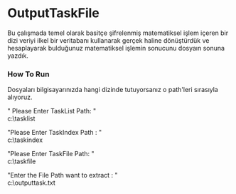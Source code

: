 # OutputTaskFile
Bu çalışmada temel olarak basitçe şifrelenmiş matematiksel işlem içeren bir dizi veriyi ilkel bir veritabanı kullanarak gerçek haline dönüştürdük ve hesaplayarak bulduğunuz matematiksel işlemin sonucunu dosyaın sonuna yazdık.

### How To Run
Dosyaları bilgisayarınızda hangi dizinde tutuyorsanız o path'leri sırasıyla alıyoruz.  <br/>

" Please Enter TaskList Path: " <br/>
c:\tasklist 

"Please Enter TaskIndex Path : "  <br/>
c:\taskindex 

"Please Enter TaskFile Path: "  <br/>
c:\taskfile 

"Enter the File Path want to extract : "  <br/>
c:\outputtask.txt 
